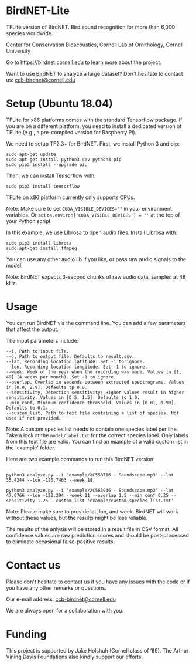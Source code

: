 # BirdNET-Lite
TFLite version of BirdNET. Bird sound recognition for more than 6,000 species worldwide.

Center for Conservation Bioacoustics, Cornell Lab of Ornithology, Cornell University

Go to https://birdnet.cornell.edu to learn more about the project.

Want to use BirdNET to analyze a large dataset? Don't hesitate to contact us: ccb-birdnet@cornell.edu

# Setup (Ubuntu 18.04)

TFLite for x86 platforms comes with the standard Tensorflow package. If you are on a different platform, you need to install a dedicated version of TFLite (e.g., a pre-compiled version for Raspberry Pi).

We need to setup TF2.3+ for BirdNET. First, we install Python 3 and pip:

```
sudo apt-get update
sudo apt-get install python3-dev python3-pip
sudo pip3 install --upgrade pip
```

Then, we can install Tensorflow with:

```
sudo pip3 install tensorflow
```

TFLite on x86 platform currently only supports CPUs. 

Note: Make sure to set `CUDA_VISIBLE_DEVICES=""` in your environment variables. Or set `os.environ['CUDA_VISIBLE_DEVICES'] = ''` at the top of your Python script.

In this example, we use Librosa to open audio files. Install Librosa with:

```
sudo pip3 install librosa
sudo apt-get install ffmpeg
```

You can use any other audio lib if you like, or pass raw audio signals to the model.

Note: BirdNET expects 3-second chunks of raw audio data, sampled at 48 kHz.

# Usage

You can run BirdNET via the command line. You can add a few parameters that affect the output.

The input parameters include:

```
--i, Path to input file.
--o, Path to output file. Defaults to result.csv.
--lat, Recording location latitude. Set -1 to ignore.
--lon, Recording location longitude. Set -1 to ignore.
--week, Week of the year when the recording was made. Values in [1, 48] (4 weeks per month). Set -1 to ignore.
--overlap, Overlap in seconds between extracted spectrograms. Values in [0.0, 2.9]. Defaults tp 0.0.
--sensitivity, Detection sensitivity; Higher values result in higher sensitivity. Values in [0.5, 1.5]. Defaults to 1.0.
--min_conf, Minimum confidence threshold. Values in [0.01, 0.99]. Defaults to 0.1.
--custom_list, Path to text file containing a list of species. Not used if not provided.
```

Note: A custom species list needs to contain one species label per line. Take a look at the `model/label.txt` for the correct species label. Only labels from this text file are valid. You can find an example of a valid custom list in the 'example' folder.

Here are two example commands to run this BirdNET version:

```

python3 analyze.py --i 'example/XC558716 - Soundscape.mp3' --lat 35.4244 --lon -120.7463 --week 18

python3 analyze.py --i 'example/XC563936 - Soundscape.mp3' --lat 47.6766 --lon -122.294 --week 11 --overlap 1.5 --min_conf 0.25 --sensitivity 1.25 --custom_list 'example/custom_species_list.txt'

```

Note: Please make sure to provide lat, lon, and week. BirdNET will work without these values, but the results might be less reliable.

The results of the anlysis will be stored in a result file in CSV format. All confidence values are raw prediction scores and should be post-processed to eliminate occasional false-positive results.

# Contact us

Please don't hesitate to contact us if you have any issues with the code or if you have any other remarks or questions.

Our e-mail address: ccb-birdnet@cornell.edu

We are always open for a collaboration with you.

# Funding

This project is supported by Jake Holshuh (Cornell class of ’69). The Arthur Vining Davis Foundations also kindly support our efforts.

